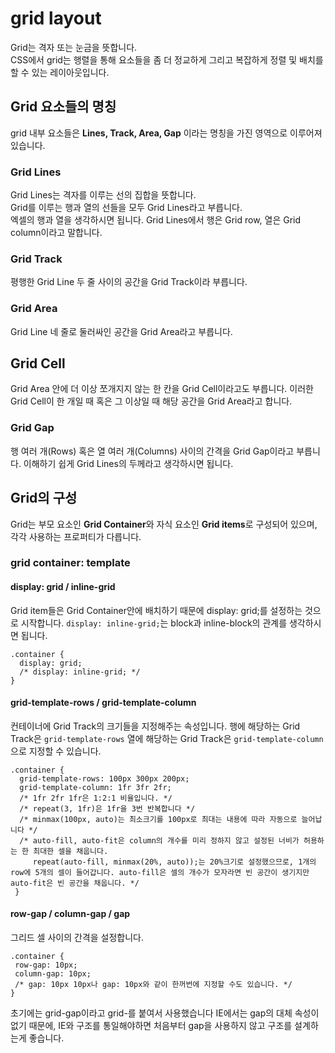 # grid layout

Grid는 격자 또는 눈금을 뜻합니다.<br>
CSS에서 grid는 행렬을 통해 요소들을 좀 더 정교하게 그리고 복잡하게 정렬 및 배치를 할 수 있는 레이아웃입니다.<br>

## Grid 요소들의 명칭

grid 내부 요소들은 **Lines, Track, Area, Gap** 이라는 명칭을 가진 영역으로 이루어져 있습니다.

### Grid Lines

Grid Lines는 격자를 이루는 선의 집합을 뜻합니다.<br>
Grid를 이루는 행과 열의 선들을 모두 Grid Lines라고 부릅니다.<br>
엑셀의 행과 열을 생각하시면 됩니다. Grid Lines에서 행은 Grid row, 열은 Grid column이라고 말합니다.

### Grid Track

평행한 Grid Line 두 줄 사이의 공간을 Grid Track이라 부릅니다.

### Grid Area

Grid Line 네 줄로 둘러싸인 공간을 Grid Area라고 부릅니다.<br>

## Grid Cell

Grid Area 안에 더 이상 쪼개지지 않는 한 칸을 Grid Cell이라고도 부릅니다. 이러한 Grid Cell이 한 개일 때 혹은 그 이상일 때 해당 공간을 Grid Area라고 합니다.

### Grid Gap

행 여러 개(Rows) 혹은 열 여러 개(Columns) 사이의 간격을 Grid Gap이라고 부릅니다. 이해하기 쉽게 Grid Lines의 두께라고 생각하시면 됩니다.

## Grid의 구성

Grid는 부모 요소인 **Grid Container**와 자식 요소인 **Grid items**로 구성되어 있으며, 각각 사용하는 프로퍼티가 다릅니다.<br>

### grid container: template

#### display: grid / inline-grid

Grid item들은 Grid Container안에 배치하기 때문에 display: grid;를 설정하는 것으로 시작합니다.
`display: inline-grid;`는 block과 inline-block의 관계를 생각하시면 됩니다.

```
.container {
  display: grid;
  /* display: inline-grid; */
}
```

#### grid-template-rows / grid-template-column

컨테이너에 Grid Track의 크기들을 지정해주는 속성입니다.
행에 해당하는 Grid Track은 `grid-template-rows` 열에 해당하는 Grid Track은 `grid-template-column`으로 지정할 수 있습니다.

```
.container {
  grid-template-rows: 100px 300px 200px;
  grid-template-column: 1fr 3fr 2fr;
  /* 1fr 2fr 1fr은 1:2:1 비율입니다. */
  /* repeat(3, 1fr)은 1fr을 3번 반복합니다 */
  /* minmax(100px, auto)는 최소크기를 100px로 최대는 내용에 따라 자동으로 늘어납니다 */
  /* auto-fill, auto-fit은 column의 개수를 미리 정하지 않고 설정된 너비가 허용하는 한 최대한 셀을 채웁니다.
     repeat(auto-fill, minmax(20%, auto));는 20%크기로 설정했으므로, 1개의 row에 5개의 셀이 들어갑니다. auto-fill은 셀의 개수가 모자라면 빈 공간이 생기지만 auto-fit은 빈 공간을 채웁니다. */
 }
 ```
 
 #### row-gap / column-gap / gap
 
 그리드 셀 사이의 간격을 설정합니다.
 
 ```
 .container {
  row-gap: 10px;
  column-gap: 10px;
  /* gap: 10px 10px나 gap: 10px와 같이 한꺼번에 지정할 수도 있습니다. */
}
```

초기에는 grid-gap이라고 grid-를 붙여서 사용했습니다
IE에서는 gap의 대체 속성이 없기 때문에, IE와 구조를 통일해야하면 처음부터 gap을 사용하지 않고 구조를 설계하는게 좋습니다.

